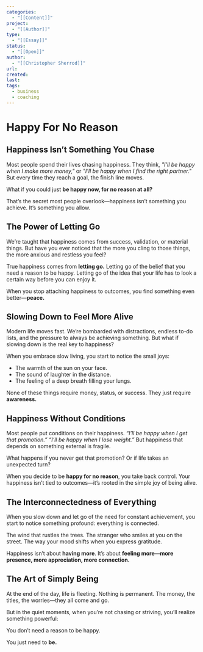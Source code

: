 ```yaml
---
categories:
  - "[[Content]]"
project:
  - "[[Author]]"
type:
  - "[[Essay]]"
status:
  - "[[Open]]"
author:
  - "[[Christopher Sherrod]]"
url: 
created:
last:
tags:
  - business
  - coaching
---
```

# **Happy For No Reason**  

## **Happiness Isn’t Something You Chase**  

Most people spend their lives chasing happiness. They think, *"I'll be happy when I make more money,"* or *"I'll be happy when I find the right partner."* But every time they reach a goal, the finish line moves.  

What if you could just **be happy now, for no reason at all?**  

That’s the secret most people overlook—happiness isn’t something you achieve. It’s something you allow.  

## **The Power of Letting Go**  

We’re taught that happiness comes from success, validation, or material things. But have you ever noticed that the more you cling to those things, the more anxious and restless you feel?  

True happiness comes from **letting go.** Letting go of the belief that you need a reason to be happy. Letting go of the idea that your life has to look a certain way before you can enjoy it.  

When you stop attaching happiness to outcomes, you find something even better—**peace.**  

## **Slowing Down to Feel More Alive**  

Modern life moves fast. We’re bombarded with distractions, endless to-do lists, and the pressure to always be achieving something. But what if slowing down is the real key to happiness?  

When you embrace slow living, you start to notice the small joys:  

- The warmth of the sun on your face.  
- The sound of laughter in the distance.  
- The feeling of a deep breath filling your lungs.  

None of these things require money, status, or success. They just require **awareness.**  

## **Happiness Without Conditions**  

Most people put conditions on their happiness. *“I’ll be happy when I get that promotion.”* *“I’ll be happy when I lose weight.”* But happiness that depends on something external is fragile.  

What happens if you never get that promotion? Or if life takes an unexpected turn?  

When you decide to be **happy for no reason**, you take back control. Your happiness isn’t tied to outcomes—it’s rooted in the simple joy of being alive.  

## **The Interconnectedness of Everything**  

When you slow down and let go of the need for constant achievement, you start to notice something profound: everything is connected.  

The wind that rustles the trees. The stranger who smiles at you on the street. The way your mood shifts when you express gratitude.  

Happiness isn’t about **having more**. It’s about **feeling more—more presence, more appreciation, more connection.**  

## **The Art of Simply Being**  

At the end of the day, life is fleeting. Nothing is permanent. The money, the titles, the worries—they all come and go.  

But in the quiet moments, when you’re not chasing or striving, you’ll realize something powerful:  

You don’t need a reason to be happy.  

You just need to **be.**